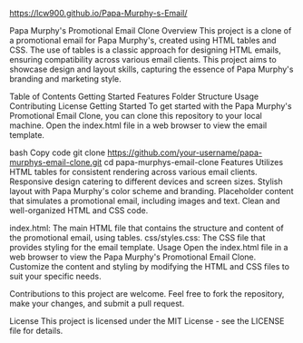https://lcw900.github.io/Papa-Murphy-s-Email/

Papa Murphy's Promotional Email Clone
Overview
This project is a clone of a promotional email for Papa Murphy's, created using HTML tables and CSS. The use of tables is a classic approach for designing HTML emails, ensuring compatibility across various email clients. This project aims to showcase design and layout skills, capturing the essence of Papa Murphy's branding and marketing style.

Table of Contents
Getting Started
Features
Folder Structure
Usage
Contributing
License
Getting Started
To get started with the Papa Murphy's Promotional Email Clone, you can clone this repository to your local machine. Open the index.html file in a web browser to view the email template.

bash
Copy code
git clone https://github.com/your-username/papa-murphys-email-clone.git
cd papa-murphys-email-clone
Features
Utilizes HTML tables for consistent rendering across various email clients.
Responsive design catering to different devices and screen sizes.
Stylish layout with Papa Murphy's color scheme and branding.
Placeholder content that simulates a promotional email, including images and text.
Clean and well-organized HTML and CSS code.

index.html: The main HTML file that contains the structure and content of the promotional email, using tables.
css/styles.css: The CSS file that provides styling for the email template.
Usage
Open the index.html file in a web browser to view the Papa Murphy's Promotional Email Clone. Customize the content and styling by modifying the HTML and CSS files to suit your specific needs.

Contributions to this project are welcome. Feel free to fork the repository, make your changes, and submit a pull request.

License
This project is licensed under the MIT License - see the LICENSE file for details.







